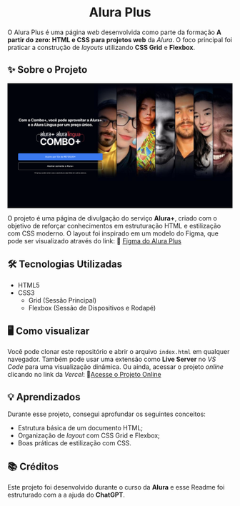 <h1 align="center">Alura Plus</h1>

O Alura Plus é uma página _web_ desenvolvida como parte da formação **A partir do zero: HTML e CSS para projetos web** da _Alura_. O foco principal foi praticar a construção de _layouts_ utilizando **CSS Grid** e **Flexbox**.

## ✨ Sobre o Projeto ##

<img align="center" src="./img/sessao_principal_readme.png" alt="Sessão Principal do Alura Plus">

</br>

O projeto é uma página de divulgação do serviço **Alura+**, criado com o objetivo de reforçar conhecimentos em estruturação HTML e estilização com CSS moderno. 
O layout foi inspirado em um modelo do Figma, que pode ser visualizado através do link:
🔗 [Figma do Alura Plus](https://www.figma.com/design/spD5IMdRdNEX9Z5Do0vYvp/HTML-e-CSS--praticando-HTML-CSS-%7C-Alura-Plus--Community---Copy-?node-id=0-1&p=f&t=QslphZn2BsG1urYV-0)

## 🛠️ Tecnologias Utilizadas ##

* HTML5
* CSS3
  * Grid (Sessão Principal)
  * Flexbox (Sessão de Dispositivos e Rodapé)

## 🖥️ Como visualizar ##

Você pode clonar este repositório e abrir o arquivo ``index.html`` em qualquer navegador. Também pode usar uma extensão como **Live Server** no _VS Code_ para uma visualização dinâmica. Ou ainda, acessar o projeto _online_ clicando no link da _Vercel_: 🔗[Acesse o Projeto Online](https://alura-plus-2025.vercel.app)

## 💡 Aprendizados ##

Durante esse projeto, consegui aprofundar os seguintes conceitos:
* Estrutura básica de um documento HTML;
* Organização de _layout_ com CSS Grid e Flexbox;
* Boas práticas de estilização com CSS.

## 📚 Créditos ##

Este projeto foi desenvolvido durante o curso da **Alura** e esse Readme foi estruturado com a a ajuda do **ChatGPT**. 












